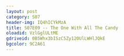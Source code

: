 ```yaml
---
layout: post 
category: S07 
header-img: IQ4hICYkMzA 
title: S07E09 -- The One With All The Candy 
oloadid: VzlGglULtME 
gdriveid: 0B5Whx3bISzC5Zy12OUlLWHlJQkE 
bgcolor: 9C2A61
--- 
```

<!--more--> 
